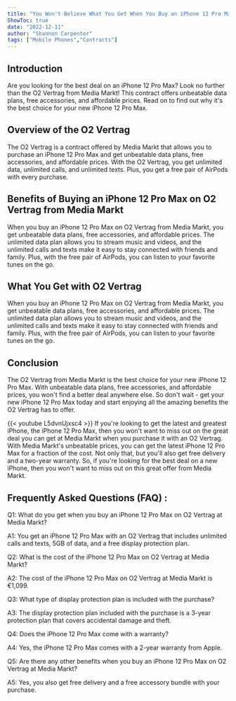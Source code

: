 ```yaml
---
title: "You Won't Believe What You Get When You Buy an iPhone 12 Pro Max on O2 Vertrag at Media Markt!"
ShowToc: true 
date: "2022-12-11"
author: "Shannon Carpenter" 
tags: ["Mobile Phones","Contracts"]
---
```

## Introduction
Are you looking for the best deal on an iPhone 12 Pro Max? Look no further than the O2 Vertrag from Media Markt! This contract offers unbeatable data plans, free accessories, and affordable prices. Read on to find out why it's the best choice for your new iPhone 12 Pro Max.

## Overview of the O2 Vertrag
The O2 Vertrag is a contract offered by Media Markt that allows you to purchase an iPhone 12 Pro Max and get unbeatable data plans, free accessories, and affordable prices. With the O2 Vertrag, you get unlimited data, unlimited calls, and unlimited texts. Plus, you get a free pair of AirPods with every purchase. 

## Benefits of Buying an iPhone 12 Pro Max on O2 Vertrag from Media Markt
When you buy an iPhone 12 Pro Max on O2 Vertrag from Media Markt, you get unbeatable data plans, free accessories, and affordable prices. The unlimited data plan allows you to stream music and videos, and the unlimited calls and texts make it easy to stay connected with friends and family. Plus, with the free pair of AirPods, you can listen to your favorite tunes on the go. 

## What You Get with O2 Vertrag
When you buy an iPhone 12 Pro Max on O2 Vertrag from Media Markt, you get unbeatable data plans, free accessories, and affordable prices. The unlimited data plan allows you to stream music and videos, and the unlimited calls and texts make it easy to stay connected with friends and family. Plus, with the free pair of AirPods, you can listen to your favorite tunes on the go. 

## Conclusion 
The O2 Vertrag from Media Markt is the best choice for your new iPhone 12 Pro Max. With unbeatable data plans, free accessories, and affordable prices, you won't find a better deal anywhere else. So don't wait - get your new iPhone 12 Pro Max today and start enjoying all the amazing benefits the O2 Vertrag has to offer.

{{< youtube L5dvnUjxsc4 >}} 
If you're looking to get the latest and greatest iPhone, the iPhone 12 Pro Max, then you won't want to miss out on the great deal you can get at Media Markt when you purchase it with an O2 Vertrag. With Media Markt's unbeatable prices, you can get the latest iPhone 12 Pro Max for a fraction of the cost. Not only that, but you'll also get free delivery and a two-year warranty. So, if you're looking for the best deal on a new iPhone, then you won't want to miss out on this great offer from Media Markt.

## Frequently Asked Questions (FAQ) :
Q1: What do you get when you buy an iPhone 12 Pro Max on O2 Vertrag at Media Markt?

A1: You get an iPhone 12 Pro Max with an O2 Vertrag that includes unlimited calls and texts, 5GB of data, and a free display protection plan. 

Q2: What is the cost of the iPhone 12 Pro Max on O2 Vertrag at Media Markt?

A2: The cost of the iPhone 12 Pro Max on O2 Vertrag at Media Markt is €1,099. 

Q3: What type of display protection plan is included with the purchase?

A3: The display protection plan included with the purchase is a 3-year protection plan that covers accidental damage and theft. 

Q4: Does the iPhone 12 Pro Max come with a warranty?

A4: Yes, the iPhone 12 Pro Max comes with a 2-year warranty from Apple. 

Q5: Are there any other benefits when you buy an iPhone 12 Pro Max on O2 Vertrag at Media Markt?

A5: Yes, you also get free delivery and a free accessory bundle with your purchase.



